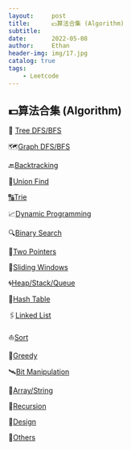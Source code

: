 ```yaml
---
layout:     post
title:      💵算法合集 (Algorithm)
subtitle:   
date:       2022-05-08
author:     Ethan
header-img: img/17.jpg
catalog: true
tags:
    - Leetcode
---
```


## 💵算法合集 (Algorithm)

🌳 [Tree DFS/BFS](https://www.notion.so/bf68e7deb84c4389a6752ae207d343e2?v=27ba33e2d3d44373a08eb7488c074e9c)

🗺️[Graph DFS/BFS](https://www.notion.so/c09c6ce6ee594fb8b1bfeac8b7ccb55f)

🔙[Backtracking](https://www.notion.so/9c520a35a6e24a3c8acb8fd6342facd2)

🥵[Union Find ](https://www.notion.so/8a0291557e7c4b8c95c65c793c7d87e2)

[🔠Trie](https://www.notion.so/030e1e2609ca4d1caecc0c3d9a71e423)

📈[Dynamic Programming](https://www.notion.so/ccd1e48bbf944180bee0a3602066f1fd)

🔍[Binary Search](https://www.notion.so/a785a2d74059402fabd72a3d0cdb4da4)

📌[Two Pointers](https://www.notion.so/a9b53db73abb4be3acd0aeefa7fbc237)

🎡[Sliding Windows](https://www.notion.so/127ef4c469b74ce99d1a1529256f7c0b)

🌀[Heap/Stack/Queue](https://www.notion.so/4930f074ae6d4867b07ec60c23750656)

🎰[Hash Table](https://www.notion.so/b737cc20949b47929268a459d5732aff)

🖇️[Linked List](https://www.notion.so/72b4316309b64b9e84ef3cb1b480b546)

⛵[Sort](https://www.notion.so/2b20689d60c34391be8cabca1029e11b)

🤑[Greedy](https://www.notion.so/17cb736ee998450d9070b4e5e8ff8151)

🛰️[Bit Manipulation](https://www.notion.so/0e9d0803404a48ee81841f8cc0038e08)

🧵[Array/String](https://www.notion.so/7c580e0c3fcd46c98c6c0ea24166e706)

🧲[Recursion](https://www.notion.so/fb53e8a7860243be928dd4e38bf54ee4)

🎨[Design](https://www.notion.so/bbf386f388d84cf986ad936e1bce7adc)

👾[Others](https://www.notion.so/1e1003abd1dd42b3971e4f1a24b4e3af)





